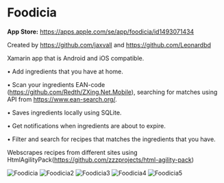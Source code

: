 # Foodicia
**App Store:** https://apps.apple.com/se/app/foodicia/id1493071434


Created by https://github.com/jaxvall and https://github.com/Leonardbd

Xamarin app that is Android and iOS compatible.

• Add ingredients that you have at home.

• Scan your ingredients EAN-code (https://github.com/Redth/ZXing.Net.Mobile), searching for matches using API from
https://www.ean-search.org/.

• Saves ingredients locally using SQLite.

• Get notifications when ingredients are about to expire.

• Filter and search for recipes that matches the ingredients that you have.


Webscrapes recipes from different sites using HtmlAgilityPack(https://github.com/zzzprojects/html-agility-pack)

![Foodicia](https://user-images.githubusercontent.com/46810092/71559794-b3cdec00-2a62-11ea-90e7-ead849e4df03.png)
![Foodicia2](https://user-images.githubusercontent.com/46810092/71559795-b3cdec00-2a62-11ea-80b3-36ccd984929e.png)
![Foodicia3](https://user-images.githubusercontent.com/46810092/71559796-b3cdec00-2a62-11ea-836d-77ec82ca1669.png)
![Foodicia4](https://user-images.githubusercontent.com/46810092/71559797-b3cdec00-2a62-11ea-8d9b-3f9485c53f55.png)
![Foodicia5](https://user-images.githubusercontent.com/46810092/71559798-b4668280-2a62-11ea-84e7-775aa6ee5aa5.png)

